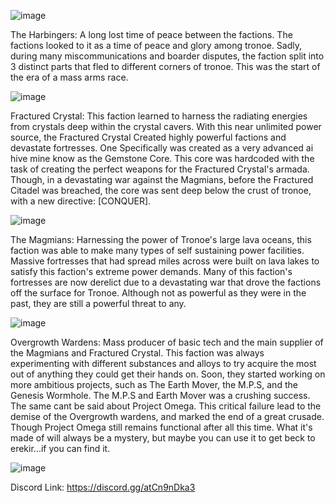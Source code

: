 
![image](https://github.com/user-attachments/assets/0f258876-8f09-4f1b-a133-24deb8526349)

The Harbingers: A long lost time of peace between the factions. The factions looked to it as a time of peace and glory among tronoe. Sadly, during many miscommunications and boarder disputes, the faction split into 3 distinct parts that fled to different corners of tronoe. This was the start of the era of a mass arms race.

![image](https://github.com/user-attachments/assets/3212f69c-2138-4481-bda2-e3ed06a5bf0f)

Fractured Crystal: This faction learned to harness the radiating energies from crystals deep within the crystal cavers. With this near unlimited power source, the Fractured Crystal Created highly powerful factions and devastate fortresses. One Specifically was created as a very advanced ai hive mine know as the Gemstone Core. This core was hardcoded with the task of creating the perfect weapons for the Fractured Crystal's armada. Though, in a devastating war against the Magmians, before the Fractured Citadel was breached, the core was sent deep below the crust of tronoe, with a new directive: [CONQUER].

![image](https://github.com/user-attachments/assets/bdac2c7f-d1ab-4e4e-b919-262814d96156)

The Magmians: Harnessing the power of Tronoe's large lava oceans, this faction was able to make many types of self sustaining power facilities. Massive fortresses that had spread miles across were built on lava lakes to satisfy this faction's extreme power demands. Many of this faction's fortresses are now derelict due to a devastating war that drove the factions off the surface for Tronoe. Although not as powerful as they were in the past, they are still a powerful threat to any.

![image](https://github.com/user-attachments/assets/abb03a50-adfc-4eb1-9449-809002ff577a)

Overgrowth Wardens: Mass producer of basic tech and the main supplier of the Magmians and Fractured Crystal. This faction was always experimenting with different substances and alloys to try acquire the most out of anything they could get their hands on. Soon, they started working on more ambitious projects, such as The Earth Mover, the M.P.S, and the Genesis Wormhole. The M.P.S and Earth Mover was a crushing success. The same cant be said about Project Omega. This critical failure lead to the demise of the Overgrowth wardens, and marked the end of a great crusade. Though Project Omega still remains functional after all this time. What it's made of will always be a mystery, but maybe you can use it to get beck to erekir...if you can find it.

![image](https://github.com/user-attachments/assets/dc523877-2f18-4426-b36f-aafce548d37c)


Discord Link:
https://discord.gg/atCn9nDka3
